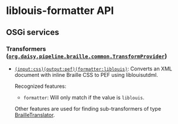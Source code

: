# liblouis-formatter API

## OSGi services

### Transformers ([`org.daisy.pipeline.braille.common.TransformProvider`](http://daisy.github.io/pipeline/api/org/daisy/pipeline/braille/common/TransformProvider.html))

- [`(input:css)(output:pef)(formatter:liblouis)`](java/org/daisy/pipeline/braille/liblouis/impl/LiblouisCSSStyledDocumentTransform.java):
  Converts an XML document with inline Braille CSS to PEF using liblouisutdml.
  
  Recognized features:

  - `formatter`: Will only match if the value is `liblouis`.

  Other features are used for finding sub-transformers of type
  [BrailleTranslator](http://daisy.github.io/pipeline/api/org/daisy/pipeline/braille/common/BrailleTranslator.html).



<link rev="dp2:doc" href="./"/>
<link rel="rdf:type" href="http://www.daisy.org/ns/pipeline/apidoc"/>
